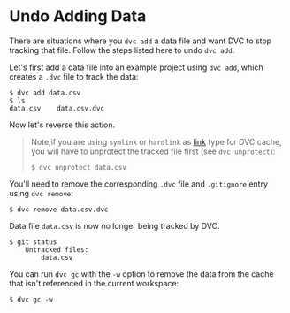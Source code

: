 # Undo Adding Data

There are situations where you `dvc add` a data file and want DVC to stop
tracking that file. Follow the steps listed here to undo `dvc add`.

Let's first add a data file into an example <abbr>project</abbr> using
`dvc add`, which creates a `.dvc` file to track the data:

```dvc
$ dvc add data.csv
$ ls
data.csv    data.csv.dvc
```

Now let's reverse this action.

> Note,if you are using `symlink` or `hardlink` as
> [link](doc/user-guide/large-dataset-optimization#file-link-types-for-the-dvc-cache)
> type for DVC <abbr>cache</abbr>, you will have to unprotect the tracked file
> first (see `dvc unprotect`):
>
> ```dvc
> $ dvc unprotect data.csv
> ```

You'll need to remove the corresponding `.dvc` file and `.gitignore` entry using
`dvc remove`:

```dvc
$ dvc remove data.csv.dvc
```

Data file `data.csv` is now no longer being tracked by DVC.

```dvc
$ git status
    Untracked files:
        data.csv
```

You can run `dvc gc` with the `-w` option to remove the data from the cache that
isn't referenced in the current workspace:

```dvc
$ dvc gc -w
```

